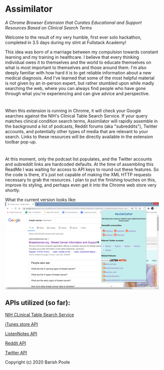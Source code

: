 # Assimilator
*A Chrome Browser Extension that Curates Educational and Support Resources Based on Clinical Search Terms*

Welcome to the result of my very humble, first ever solo hackathon, completed in 3.5 days during my stint at Fullstack Academy!

This idea was born of a marriage between my compulsion towards constant learning and my training in healthcare. I believe that every thinking individual owes it to themselves and the world to educate themselves on what is most important to themselves and those around them. I'm also deeply familiar with how hard it is to get reliable information about a new medical diagnosis. And I've learned that some of the most helpful material is not given by an in-person expert, but rather stumbled upon while madly searching the web, where you can always find people who have gone through what you're experiencing and can give advice and perspective.   

#
When this extension is running in Chrome, it will check your Google searches against the NIH's Clinical Table Search Service. If your query matches clinical condition search terms, Assimilator will rapidly assemble in the background a list of podcasts, Reddit forums (aka "subreddits"), Twitter accounts, and potentially other types of media that are relevant to your search. Links to these resources will be directly available in the extension toolbar pop-up.

#
At this moment, only the podcast list populates, and the Twitter accounts and subreddit links are hardcoded defaults. At the time of assembling this ReadMe I was waiting for access to API keys to round out these features. So the code is there, it's just not capable of making the XML HTTP requests necessary to grab the resources. I plan to put the finishing touches on this, improve its styling, and perhaps even get it into the Chrome web store very shortly.

What the current version looks like:
![alt text](https://github.com/bpoole1989/Assimilator/blob/master/Assimilator.png?raw=true)

## APIs utilized (so far):
[NIH CLinical Table Search Service](https://clinicaltables.nlm.nih.gov/)

[iTunes store API](https://affiliate.itunes.apple.com/resources/documentation/itunes-store-web-service-search-api/)

[ListenNotes API](https://www.listennotes.com/api/)

[Reddit API](https://www.reddit.com/dev/api)

[Twitter API](https://developer.twitter.com/en/docs/api-reference-index)

Copyright (c) 2020 Barish Poole
